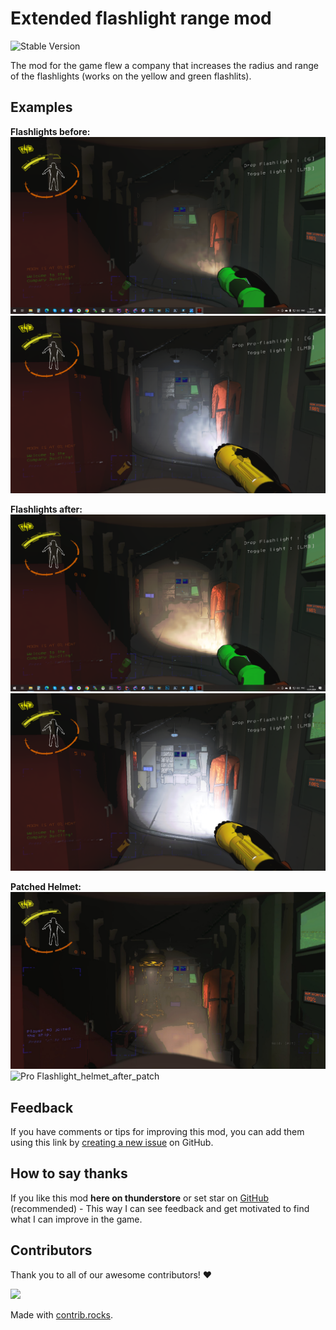 # Extended flashlight range mod

![Stable Version](https://img.shields.io/badge/version-v1.0.9-brightgreen)

The mod for the game flew a company that increases the radius and range of the flashlights (works on the yellow and green flashlits).

## Examples

**Flashlights before:**
![Flashlight_before_patch](https://raw.githubusercontent.com/PC-Principal/extended_flashlight_range/master/images/before_patch.png)
![Pro Flashlight_before_patch](https://raw.githubusercontent.com/PC-Principal/extended_flashlight_range/master/images/before_patch_pro.png)

**Flashlights after:**
![Flashlight_after_patch](https://raw.githubusercontent.com/PC-Principal/extended_flashlight_range/master/images/patched.png)
![Pro Flashlight_after_patch](https://raw.githubusercontent.com/PC-Principal/extended_flashlight_range/master/images/patched_pro.png)

**Patched Helmet:**
![Flashlight_helmet_after_patch](https://raw.githubusercontent.com/PC-Principal/extended_flashlight_range/master/images/updated_helmet.jpg)
![Pro Flashlight_helmet_after_patch](https://raw.githubusercontent.com/PC-Principal/extended_flashlight_range/master/images/updated_helmet_pro.png)

## Feedback

If you have comments or tips for improving this mod, you can add them using this link by [creating a new issue](https://github.com/PC-Principal/extended_flashlight_range/issues) on GitHub.

## How to say thanks

If you like this mod **here on thunderstore** or set star on [GitHub](https://github.com/PC-Principal/extended_flashlight_range) (recommended) - This way I can see feedback and get motivated to find what I can improve in the game.

## Contributors

Thank you to all of our awesome contributors! ❤️

<a href="https://github.com/PC-Principal/extended_flashlight_range/graphs/contributors">
  <img src="https://contrib.rocks/image?repo=PC-Principal/extended_flashlight_range" />
</a>

Made with [contrib.rocks](https://contrib.rocks).